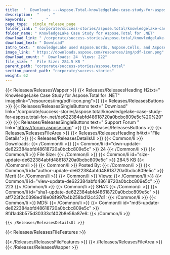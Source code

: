 ```yaml
---
title:  "  Downloads ---Aspose.Total-knowledgelake-case-study-for-aspose.total-for-.net . " 
description:  "    . " 
keywords:  "    . " 
page_type:  single_release_page
folder_link: " corporate/success-stories/aspose.total/knowledgelake-case-study-for-aspose.total-for-.net/"
folder_name: " KnowledgeLake Case Study for Aspose.Total for .NET"
download_link: " /corporate/success-stories/aspose.total/knowledgelake-case-study-for-aspose.total-for-.net/de622384abfd48618720a0bcbc809e5c"
download_text: " Download"
Intro_text: " KnowledgeLake used Aspose.Words, Aspose.Cells, and Aspose.Slides to enable viewi..."
image_link: " https://downloads.aspose.com/resources/img/pdf-icon.png"
download_count: "  Downloads: 24  Views: 222"
file_size: "  File Size: 284.5 KB "
parent_path: "corporate/success-stories/aspose.total"
section_parent_path: "corporate/success-stories"
weight: 62 
---
```


{{< Releases/ReleasesWapper >}}
  {{< Releases/ReleasesHeading H2txt=" KnowledgeLake Case Study for Aspose.Total for .NET" imagelink="/resources/img/pdf-icon.png">}}
  {{< Releases/ReleasesButtons >}}
    {{< Releases/ReleasesSingleButtons text=" Download" link="/corporate/success-stories/aspose.total/knowledgelake-case-study-for-aspose.total-for-.net/de622384abfd48618720a0bcbc809e5c%20%20" >}}
    {{< Releases/ReleasesSingleButtons text=" Support Forum " link="https://forum.aspose.com" >}}
  {{< Releases/ReleasesButtons >}}
  {{< Releases/ReleasesFileArea >}}
    {{< Releases/ReleasesHeading h4txt="File Details">}}
    {{< Releases/ReleasesDetailsUl >}}
            {{< Common/li  >}} Downloads: {{< /Common/li >}} 
      {{< Common/li id="dwn-update-de622384abfd48618720a0bcbc809e5c" >}} 24 {{< /Common/li >}} 
      {{< Common/li  >}} File Size: {{< /Common/li >}} 
      {{< Common/li id="size-update-de622384abfd48618720a0bcbc809e5c" >}} 284.5 KB {{< /Common/li >}} 
      {{< Common/li  >}} Posted By: {{< /Common/li >}} 
      {{< Common/li id="author-update-de622384abfd48618720a0bcbc809e5c" >}} Merit {{< /Common/li >}} 
      {{< Common/li  >}} Views: {{< /Common/li >}} 
      {{< Common/li id="view-update-de622384abfd48618720a0bcbc809e5c" >}} 223 {{< /Common/li >}} 
      {{< Common/li  >}} SHA1: {{< /Common/li >}} 
      {{< Common/li id="sha1-update-de622384abfd48618720a0bcbc809e5c" >}} aff723f2c0398ed18e08f997b4b258bd12c437d1: {{< /Common/li >}} 
      {{< Common/li  >}} MD5: {{< /Common/li >}} 
      {{< Common/li id="md5-update-de622384abfd48618720a0bcbc809e5c" >}} 8f41ad8b575d30333cf402b8e56a87e6: {{< /Common/li >}} 

    {{< /Releases/ReleasesDetailsUl >}}

  {{< Releases/ReleasesFileFeatures >}}
      
  {{< /Releases/ReleasesFileFeatures >}}
 {{< /Releases/ReleasesFileArea >}}
{{< /Releases/ReleasesWapper >}}


